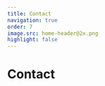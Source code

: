 ```yaml
---
title: Contact
navigation: true
order: 7
image.src: home-header@2x.png
highlight: false
---
```

# Contact
